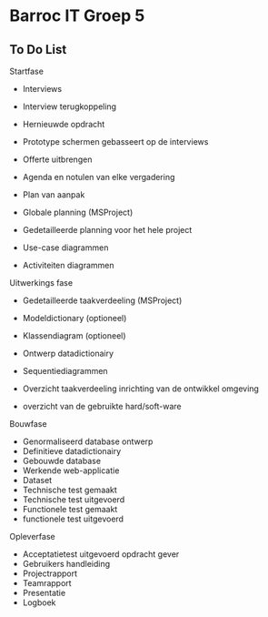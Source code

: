 # Barroc IT Groep 5


## To Do List

Startfase

- Interviews
- Interview terugkoppeling
- Hernieuwde opdracht
- Prototype schermen gebasseert op de interviews


- Offerte uitbrengen
- Agenda en notulen van elke vergadering
- Plan van aanpak
- Globale planning (MSProject)
- Gedetailleerde planning voor het hele project
- Use-case diagrammen
- Activiteiten diagrammen

Uitwerkings fase

- Gedetailleerde taakverdeeling (MSProject)
- Modeldictionary (optioneel)
- Klassendiagram (optioneel)


- Ontwerp datadictionairy
- Sequentiediagrammen
- Overzicht taakverdeeling inrichting van de ontwikkel omgeving
- overzicht van de gebruikte hard/soft-ware

Bouwfase

- Genormaliseerd database ontwerp
- Definitieve datadictionairy
- Gebouwde database
- Werkende web-applicatie
- Dataset
- Technische test gemaakt
- Technische test uitgevoerd
- Functionele test gemaakt
- functionele test uitgevoerd

Opleverfase

- Acceptatietest uitgevoerd opdracht gever
- Gebruikers handleiding
- Projectrapport
- Teamrapport
- Presentatie
- Logboek
